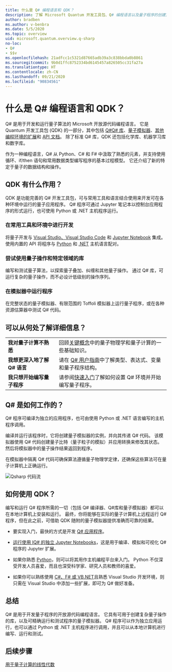 ```yaml
---
title: 什么是 Q# 编程语言和 QDK？
description: 了解 Microsoft Quantum 开发工具包、Q# 编程语言以及量子程序的创建方式。
author: bradben
ms.author: v-benbra
ms.date: 5/5/2020
ms.topic: overview
uid: microsoft.quantum.overview.q-sharp
no-loc:
- Q#
- $$v
ms.openlocfilehash: 21adfcc1c5321d87665adb39a3c838bbda0b8861
ms.sourcegitcommit: 9b0d1ffc8752334bd6145457a826505cc31fa27a
ms.translationtype: HT
ms.contentlocale: zh-CN
ms.lasthandoff: 09/21/2020
ms.locfileid: "90834561"
---
```

# <a name="what-are-the-no-locq-programming-language-and-qdk"></a>什么是 Q# 编程语言和 QDK？

Q# 是用于开发和运行量子算法的 Microsoft 开放源代码编程语言。 它是 Quantum 开发工具包 (QDK) 的一部分，其中包括 [Q#Q# 库](xref:microsoft.quantum.libraries)、[量子模拟器](xref:microsoft.quantum.machines)、[其他编程环境的扩展](xref:microsoft.quantum.install)和 [API 文档](xref:microsoft.quantum.apiref-intro)。 除了标准 Q# 库，QDK 还包括化学库、机器学习库和数字库。

作为一种编程语言，Q# 从 Python、C# 和 F# 中汲取了熟悉的元素，并支持使用循环、if/then 语句和常用数据类型编写程序的基本过程模型。 它还介绍了新的特定于量子的数据结构和操作。

## <a name="what-can-i-do-with-the-qdk"></a>QDK 有什么作用？

QDK 是功能完善的 Q# 开发工具包，可与常用工具和语言结合使用来开发可在各种环境中运行的量子应用程序。 Q# 程序可通过 Jupyter 笔记本以控制台应用程序的形式运行，也可使用 Python 或 .NET 主机程序运行。

### <a name="develop-in-common-tools-and-environments"></a>在常用工具和环境中进行开发

将量子开发与 [Visual Studio、Visual Studio Code](xref:microsoft.quantum.install.standalone) 和 [Jupyter Notebook](xref:microsoft.quantum.install.jupyter) 集成。 使用内置的 API 将程序与 [Python](xref:microsoft.quantum.install.python) 和 [.NET](xref:microsoft.quantum.install.cs) 主机语言配对。

### <a name="try-quantum-operations-and-domain-specific-libraries"></a>尝试使用量子操作和特定领域的库

编写和测试量子算法，以探索量子叠加、纠缠和其他量子操作。 通过 Q# 库，可运行复杂的量子操作，而不必设计低级别的操作序列。

### <a name="run-programs-in-simulators"></a>在模拟器中运行程序

在完整状态的量子模拟器、有限范围的 Toffoli 模拟器上运行量子程序，或在各种资源估算器中测试 Q# 代码。 

## <a name="where-can-i-learn-more"></a>可以从何处了解详细信息？

|||
| ---- | ---- |
| **我对量子计算不熟悉** | 回顾[关键概念](xref:microsoft.quantum.overview.understanding)中的量子物理学和量子计算的一些基础知识。|
| **我想更深入地了解 Q# 语言** | 请在 [Q# 用户指南](xref:microsoft.quantum.guide)中了解类型、表达式、变量和量子程序结构。|
| **我只想开始编写量子程序** | 请参阅[快速入门](xref:microsoft.quantum.install)了解如何设置 Q# 环境并开始编写量子程序。|

## <a name="how-does-no-locq-work"></a>Q# 是如何工作的？

Q# 程序可编译为独立的应用程序，也可由使用 Python 或 .NET 语言编写的主机程序调用。

编译并运行该程序时，它将创建量子模拟器的实例，并向其传递 Q# 代码。 该模拟器使用 Q# 代码创建量子比特（量子粒子的模拟）并应用转换来修改其状态。 然后将模拟器中的量子操作结果返回到程序。  

在模拟器中隔离 Q# 代码可确保算法遵循量子物理学定律，还确保这些算法可在量子计算机上正确运行。

![Qsharp 代码流](~/media/qsharp-code-flow.png)

## <a name="how-do-i-use-the-qdk"></a>如何使用 QDK？

编写和运行 Q# 程序所需的一切（包括 Q# 编译器、Q#库和量子模拟器）都可以在本地计算机上安装和运行。 最终，你将能够在实际的量子计算机上远程运行 Q# 程序，但在此之前，可借助 QDK 随附的量子模拟器提供准确而可靠的结果。

- 要实现入门，最快的方式是开发 [Q# 应用程序](xref:microsoft.quantum.install.standalone)。

- [运行使用 IQ# 的独立 Jupyter Notebooks](xref:microsoft.quantum.install.jupyter)，这是用于编译、模拟和可视化 Q# 程序的 Jupyter 扩展。

- 如果你熟悉 [Python](xref:microsoft.quantum.install.python)，则可以将其用作主机编程平台来入门。 Python 不仅深受开发人员喜爱，而且也深受科学家、研究人员和教师的喜爱。

- 如果你可以熟练使用 [C#、F# 或 VB.NET](xref:microsoft.quantum.install.cs)且熟悉 Visual Studio 开发环境，则只需在 Visual Studio 中添加一些扩展，即可为 Q# 做好准备。  

## <a name="summary"></a>总结

Q# 是用于开发量子程序的开放源代码编程语言。 它具有可用于创建复杂量子操作的库，以及可精确运行和测试程序的量子模拟器。 Q# 程序可以作为独立应用运行，也可以通过 Python 或 .NET 主机程序进行调用，并且可以从本地计算机进行编写、运行和测试。

## <a name="next-steps"></a>后续步骤

[用于量子计算的线性代数](xref:microsoft.quantum.overview.algebra)

